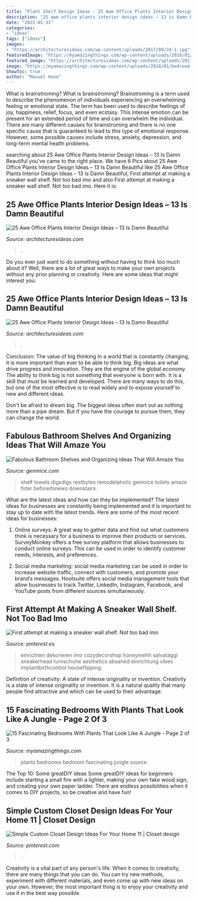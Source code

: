 ```yaml
---
title: "Plant Shelf Design Ideas - 25 Awe Office Plants Interior Design Ideas – 13 Is Damn Beautiful"
description: "25 awe office plants interior design ideas – 13 is damn beautiful"
date: "2023-01-31"
categories:
- "ideas"
tags: ["ideas"]
images:
- "https://architecturesideas.com/wp-content/uploads/2017/09/24-1.jpg"
featuredImage: "https://myamazingthings.com/wp-content/uploads/2018/01/bedroom-plants-10-.jpg"
featured_image: "https://architecturesideas.com/wp-content/uploads/2017/09/24-1.jpg"
image: "https://myamazingthings.com/wp-content/uploads/2018/01/bedroom-plants-10-.jpg"
ShowToc: true
author: "Manuel Hane"
---
```



What is brainstroming?
What is brainstroming? Brainstroming is a term used to describe the phenomenon of individuals experiencing an overwhelming feeling or emotional state. The term has been used to describe feelings of joy, happiness, relief, focus, and even ecstasy. This intense emotion can be present for an extended period of time and can overwhelm the individual. There are many different causes for brainstroming and there is no one specific cause that is guaranteed to lead to this type of emotional response. However, some possible causes include stress, anxiety, depression, and long-term mental health problems.

	

		
searching about 25 Awe Office Plants Interior Design Ideas – 13 Is Damn Beautiful you've came to the right place. We have 6 Pics about 25 Awe Office Plants Interior Design Ideas – 13 Is Damn Beautiful like 25 Awe Office Plants Interior Design Ideas – 13 Is Damn Beautiful, First attempt at making a sneaker wall shelf. Not too bad imo and also First attempt at making a sneaker wall shelf. Not too bad imo. Here it is:
		
    
## 25 Awe Office Plants Interior Design Ideas – 13 Is Damn Beautiful

<img loading=lazy src="https://architecturesideas.com/wp-content/uploads/2017/09/24-1.jpg" onerror="this.onerror=null;this.src='https://tse3.mm.bing.net/th?id=OIP.HzJmVcVBXhO2r5_aFK_C4QHaEa&amp;pid=15.1';" alt="25 Awe Office Plants Interior Design Ideas – 13 Is Damn Beautiful">

_Source: architecturesideas.com_

>. 

	

Do you ever just want to do something without having to think too much about it? Well, there are a lot of great ways to make your own projects without any prior planning or creativity. Here are some ideas that might interest you: 

    
## 25 Awe Office Plants Interior Design Ideas – 13 Is Damn Beautiful

<img loading=lazy src="https://architecturesideas.com/wp-content/uploads/2017/09/5-4.jpg" onerror="this.onerror=null;this.src='https://tse3.mm.bing.net/th?id=OIP.2QKxa5BynJpJl3cGN0e0ggHaGX&amp;pid=15.1';" alt="25 Awe Office Plants Interior Design Ideas – 13 Is Damn Beautiful">

_Source: architecturesideas.com_

>. 

	

Conclusion: The value of big thinking
In a world that is constantly changing, it is more important than ever to be able to think big. Big ideas are what drive progress and innovation. They are the engine of the global economy.
The ability to think big is not something that everyone is born with. It is a skill that must be learned and developed. There are many ways to do this, but one of the most effective is to read widely and to expose yourself to new and different ideas.

Don't be afraid to dream big. The biggest ideas often start out as nothing more than a pipe dream. But if you have the courage to pursue them, they can change the world.

    
## Fabulous Bathroom Shelves And Organizing Ideas That Will Amaze You

<img loading=lazy src="https://genmice.com/design-ideas/Fabulous-Bathroom-Shelves-and-Organizing-Ideas-That-Will-Ama/752.jpeg" onerror="this.onerror=null;this.src='https://tse1.mm.bing.net/th?id=OIP.J0aPCPMXBp_vm5Paoyu3lwHaJ3&amp;pid=15.1';" alt="Fabulous Bathroom Shelves and Organizing Ideas That Will Amaze You">

_Source: genmice.com_

>shelf towels digsdigs restbytes remodelaholic genmice toilets amaze foter beforeitsnews downstairs. 

	

What are the latest ideas and how can they be implemented?
The latest ideas for businesses are constantly being implemented and it is important to stay up to date with the latest trends. Here are some of the most recent ideas for businesses:
1. Online surveys: A great way to gather data and find out what customers think is necessary for a business to improve their products or services. SurveyMonkey offers a free survey platform that allows businesses to conduct online surveys. This can be used in order to identify customer needs, interests, and preferences.

2. Social media marketing: social media marketing can be used in order to increase website traffic, connect with customers, and promote your brand’s messages. Hootsuite offers social media management tools that allow businesses to track Twitter, LinkedIn, Instagram, Facebook, and YouTube posts from different sources simultaneously.

    
## First Attempt At Making A Sneaker Wall Shelf. Not Too Bad Imo

<img loading=lazy src="https://i.pinimg.com/736x/54/7e/df/547edf7910502e11c4b1b3a37de6793b.jpg" onerror="this.onerror=null;this.src='https://tse1.mm.bing.net/th?id=OIP.J9zOmpIPoZt5Ipl9m5GapAHaOn&amp;pid=15.1';" alt="First attempt at making a sneaker wall shelf. Not too bad imo">

_Source: pinterest.es_

>einrichten dekorieren imo cozydecorshop honeymehh salvataggi sneakerhead turnschuhe aesthetics absaned einrichtung vibes implantbirthcontrol houseflipping. 

	

Definition of creativity: A state of intense originality or invention.
Creativity is a state of intense originality or invention. It is a natural quality that many people find attractive and which can be used to their advantage.

    
## 15 Fascinating Bedrooms With Plants That Look Like A Jungle - Page 2 Of 3

<img loading=lazy src="https://myamazingthings.com/wp-content/uploads/2018/01/bedroom-plants-10-.jpg" onerror="this.onerror=null;this.src='https://tse2.mm.bing.net/th?id=OIP.HIBqU7MAA31_OlNMjT20qAHaLH&amp;pid=15.1';" alt="15 Fascinating Bedrooms With Plants That Look Like A Jungle - Page 2 of 3">

_Source: myamazingthings.com_

>plants bedrooms bedroom fascinating jungle source. 

	

The Top 10: Some greatDIY ideas
Some greatDIY ideas for beginners include starting a small fire with a lighter, making your own fake wood sign, and creating your own paper ladder. There are endless possibilities when it comes to DIY projects, so be creative and have fun!

    
## Simple Custom Closet Design Ideas For Your Home 11 | Closet Design

<img loading=lazy src="https://i.pinimg.com/736x/6f/ff/2d/6fff2d86062ddbf43764b70673171631.jpg" onerror="this.onerror=null;this.src='https://tse2.mm.bing.net/th?id=OIP.X5L6AQHQFNAqVlu-ApkD7gHaJ0&amp;pid=15.1';" alt="Simple Custom Closet Design Ideas For Your Home 11 | Closet design">

_Source: pinterest.com_

>. 

	

Creativity is a vital part of any person's life. When it comes to creativity, there are many things that you can do. You can try new methods, experiment with different materials, and even come up with new ideas on your own. However, the most important thing is to enjoy your creativity and use it in the best way possible.

